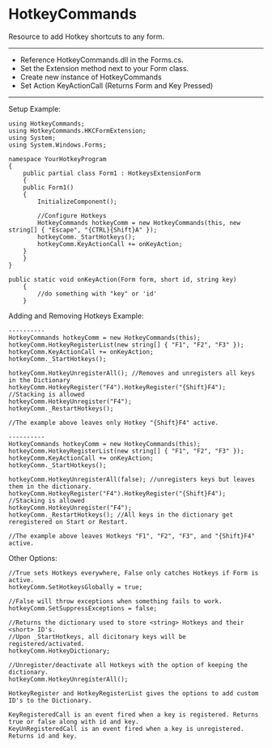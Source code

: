 # HotkeyCommands
Resource to add Hotkey shortcuts to any form.
________________________________________________________________

- Reference HotkeyCommands.dll in the Forms.cs.
- Set the Extension method next to your Form class.
- Create new instance of HotkeyCommands
- Set Action KeyActionCall (Returns Form and Key Pressed)
________________________________________________________________

Setup Example:

	using HotkeyCommands;
	using HotkeyCommands.HKCFormExtension;
	using System;
	using System.Windows.Forms;

	namespace YourHotkeyProgram
	{
	    public partial class Form1 : HotkeysExtensionForm
	    {
		public Form1()
		{
		    InitializeComponent();

		    //Configure Hotkeys
		    HotkeyCommands hotkeyComm = new HotkeyCommands(this, new string[] { "Escape", "{CTRL}{Shift}A" });
		    hotkeyComm._StartHotkeys();
		    hotkeyComm.KeyActionCall += onKeyAction;
		}
	    }
	}
	
	public static void onKeyAction(Form form, short id, string key)
        {
            //do something with "key" or 'id'
        }

Adding and Removing Hotkeys Example:

	----------
	HotkeyCommands hotkeyComm = new HotkeyCommands(this);
	hotkeyComm.HotkeyRegisterList(new string[] { "F1", "F2", "F3" });
	hotkeyComm.KeyActionCall += onKeyAction;
	hotkeyComm._StartHotkeys();
	
	hotkeyComm.HotkeyUnregisterAll(); //Removes and unregisters all keys in the Dictionary
	hotkeyComm.HotkeyRegister("F4").HotkeyRegister("{Shift}F4"); //Stacking is allowed
	hotkeyComm.HotkeyUnregister("F4");
	hotkeyComm._RestartHotkeys();
	
	//The example above leaves only Hotkey "{Shift}F4" active.
	
	----------
	HotkeyCommands hotkeyComm = new HotkeyCommands(this);
	hotkeyComm.HotkeyRegisterList(new string[] { "F1", "F2", "F3" });
	hotkeyComm.KeyActionCall += onKeyAction;
	hotkeyComm._StartHotkeys();
	
	hotkeyComm.HotkeyUnregisterAll(false); //unregisters keys but leaves them in the dictionary.
	hotkeyComm.HotkeyRegister("F4").HotkeyRegister("{Shift}F4"); //Stacking is allowed
	hotkeyComm.HotkeyUnregister("F4");
	hotkeyComm._RestartHotkeys(); //All keys in the dictionary get reregistered on Start or Restart.
	
	//The example above leaves Hotkeys "F1", "F2", "F3", and "{Shift}F4" active.


Other Options:
	
	//True sets Hotkeys everywhere, False only catches Hotkeys if Form is active.
	hotkeyComm.SetHotkeysGlobally = true;
	
	//False will throw exceptions when something fails to work.
	hotkeyComm.SetSuppressExceptions = false;
	
	//Returns the dictionary used to store <string> Hotkeys and their <short> ID's.
	//Upon _StartHotkeys, all dicitonary keys will be registered/activated.
	hotkeyComm.HotkeyDictionary;
	
	//Unregister/deactivate all Hotkeys with the option of keeping the dictionary.
	hotkeyComm.HotkeyUnregisterAll();
	
	HotkeyRegister and HotkeyRegisterList gives the options to add custom ID's to the Dictionary.
	
	KeyRegisteredCall is an event fired when a key is registered. Returns true or false along with id and key.
	KeyUnRegisteredCall is an event fired when a key is unregistered. Returns id and key.
